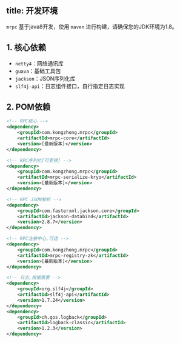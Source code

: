 title: 开发环境
--------------------

`mrpc` 基于java8开发，使用 `maven` 进行构建，请确保您的JDK环境为1.8。

## 1. 核心依赖

- `netty4`：网络通讯库
- `guava`：基础工具包
- `jackson`：JSON序列化库
- `slf4j-api`：日志组件接口，自行指定日志实现

## 2. POM依赖

```xml
<!-- RPC核心 -->
<dependency>
    <groupId>com.kongzhong.mrpc</groupId>
    <artifactId>mrpc-core</artifactId>
    <version>[最新版本]</version>
</dependency>

<!-- RPC序列化[可更换] -->
<dependency>
    <groupId>com.kongzhong.mrpc</groupId>
    <artifactId>mrpc-serialize-kryo</artifactId>
    <version>[最新版本]</version>
</dependency>

<!-- RPC JSON解析 -->
<dependency>
    <groupId>com.fasterxml.jackson.core</groupId>
    <artifactId>jackson-databind</artifactId>
    <version>2.8.7</version>
</dependency>

<!-- RPC注册中心,可选 -->
<dependency>
    <groupId>com.kongzhong.mrpc</groupId>
    <artifactId>mrpc-registry-zk</artifactId>
    <version>[最新版本]</version>
</dependency>

<!-- 日志,根据需要 -->
<dependency>
    <groupId>org.slf4j</groupId>
    <artifactId>slf4j-api</artifactId>
    <version>1.7.24</version>
</dependency>
<dependency>
    <groupId>ch.qos.logback</groupId>
    <artifactId>logback-classic</artifactId>
    <version>1.2.3</version>
</dependency>
```
